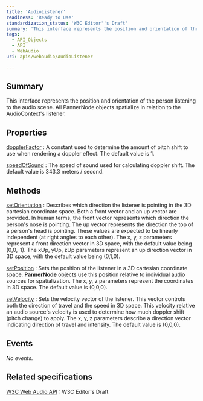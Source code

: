 ```yaml
---
title: 'AudioListener'
readiness: 'Ready to Use'
standardization_status: 'W3C Editor''s Draft'
summary: 'This interface represents the position and orientation of the person listening to the audio scene. All PannerNode objects spatialize in relation to the AudioContext''s listener.'
tags:
  - API_Objects
  - API
  - WebAudio
uri: apis/webaudio/AudioListener

---
```

## Summary

This interface represents the position and orientation of the person listening to the audio scene. All PannerNode objects spatialize in relation to the AudioContext's listener.

## Properties

[dopplerFactor](/apis/webaudio/AudioListener/dopplerFactor)
:   A constant used to determine the amount of pitch shift to use when rendering a doppler effect. The default value is 1.

[speedOfSound](/apis/webaudio/AudioListener/speedOfSound)
:   The speed of sound used for calculating doppler shift. The default value is 343.3 meters / second.

## Methods

[setOrientation](/apis/webaudio/AudioListener/setOrientation)
:   Describes which direction the listener is pointing in the 3D cartesian coordinate space. Both a front vector and an up vector are provided. In human terms, the front vector represents which direction the person's nose is pointing. The up vector represents the direction the top of a person's head is pointing. These values are expected to be linearly independent (at right angles to each other). The x, y, z parameters represent a front direction vector in 3D space, with the default value being (0,0,-1). The xUp, yUp, zUp parameters represent an up direction vector in 3D space, with the default value being (0,1,0).

[setPosition](/apis/webaudio/AudioListener/setPosition)
:   Sets the position of the listener in a 3D cartesian coordinate space. [**PannerNode**](/apis/webaudio/PannerNode) objects use this position relative to individual audio sources for spatialization. The x, y, z parameters represent the coordinates in 3D space. The default value is (0,0,0).

[setVelocity](/apis/webaudio/AudioListener/setVelocity)
:   Sets the velocity vector of the listener. This vector controls both the direction of travel and the speed in 3D space. This velocity relative an audio source's velocity is used to determine how much doppler shift (pitch change) to apply. The x, y, z parameters describe a direction vector indicating direction of travel and intensity. The default value is (0,0,0).

## Events

*No events.*

## Related specifications

[W3C Web Audio API](https://dvcs.w3.org/hg/audio/raw-file/tip/webaudio/specification.html)
:   W3C Editor's Draft
